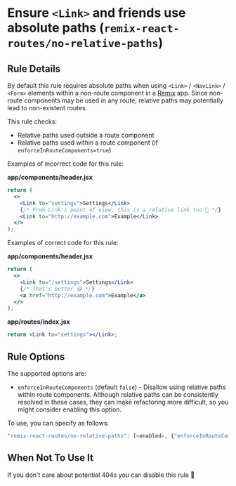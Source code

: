 # Ensure `<Link>` and friends use absolute paths (`remix-react-routes/no-relative-paths`)

## Rule Details

By default this rule requires absolute paths when using `<Link>` / `<NavLink>` / `<Form>` elements within a non-route component in a [Remix](https://remix.run) app. Since non-route components may be used in any route, relative paths may potentially lead to non-existent routes.

This rule checks:

- Relative paths used outside a route component
- Relative paths used within a route component (if `enforceInRouteComponents=true`)

Examples of incorrect code for this rule:

**app/components/header.jsx**

```jsx
return (
  <>
    <Link to="settings">Settings</Link>
    {/* From Link's point of view, this is a relative link too 😬 */}
    <Link to="http://example.com">Example</Link>
  </>
);
```

Examples of correct code for this rule:

**app/components/header.jsx**

```jsx
return (
  <>
    <Link to="/settings">Settings</Link>
    {/* That's better 😅 */}
    <a href="http://example.com">Example</a>
  </>
);
```

**app/routes/index.jsx**

```jsx
return <Link to="settings"></Link>;
```

## Rule Options

The supported options are:

- `enforceInRouteComponents` (default `false`) - Disallow using relative paths within route components. Although relative paths can be consistently resolved in these cases, they can make refactoring more difficult, so you might consider enabling this option.

To use, you can specify as follows:

```javascript
"remix-react-routes/no-relative-paths": [<enabled>, {"enforceInRouteComponents": true}]
```

## When Not To Use It

If you don't care about potential 404s you can disable this rule 🫠
